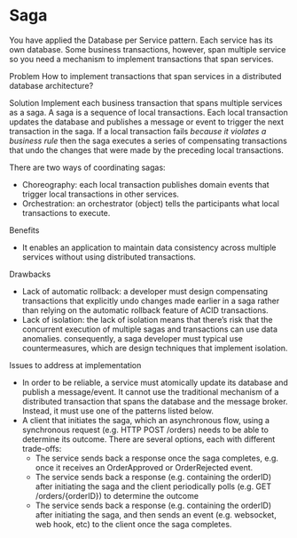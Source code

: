 # Saga
You have applied the Database per Service pattern. Each service has its own
database. Some business transactions, however, span multiple service so you
need a mechanism to implement transactions that span services.

Problem
How to implement transactions that span services in a distributed database
architecture?

Solution
Implement each business transaction that spans multiple services as a saga.
A saga is a sequence of local transactions.
Each local transaction updates the database and publishes a message or 
event to trigger the next transaction in the saga.
If a local transaction fails *because it violates a business rule* then the 
saga executes a series of compensating transactions that undo the changes 
that were made by the preceding local transactions.

There are two ways of coordinating sagas:
- Choreography: each local transaction publishes domain events that trigger
  local transactions in other services.
- Orchestration: an orchestrator (object) tells the participants what local
  transactions to execute.

Benefits
- It enables an application to maintain data consistency across multiple 
  services without using distributed transactions.

Drawbacks
- Lack of automatic rollback: a developer must design compensating 
  transactions that explicitly undo changes made earlier in a saga rather 
  than relying on the automatic rollback feature of ACID transactions.
- Lack of isolation: the lack of isolation means that there’s risk that the
  concurrent execution of multiple sagas and transactions can use data 
  anomalies. consequently, a saga developer must typical use 
  countermeasures, which are design techniques that implement isolation.

Issues to address at implementation
- In order to be reliable, a service must atomically update its database 
  and publish a message/event. It cannot use the traditional mechanism of a
  distributed transaction that spans the database and the message broker. 
  Instead, it must use one of the patterns listed below.
- A client that initiates the saga, which an asynchronous flow, using a 
  synchronous request (e.g. HTTP POST /orders) needs to be able to 
  determine its outcome. There are several options, each with different 
  trade-offs:
    - The service sends back a response once the saga completes, e.g. once 
      it receives an OrderApproved or OrderRejected event.
    - The service sends back a response (e.g. containing the orderID) after
      initiating the saga and the client periodically polls (e.g. GET 
      /orders/{orderID}) to determine the outcome
    - The service sends back a response (e.g. containing the orderID) after
      initiating the saga, and then sends an event (e.g. websocket, web 
      hook, etc) to the client once the saga completes.
